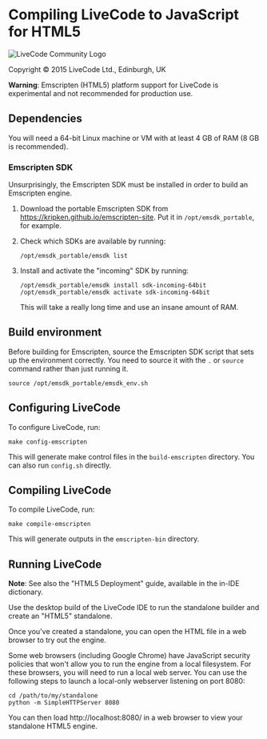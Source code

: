 # Compiling LiveCode to JavaScript for HTML5

![LiveCode Community Logo](http://livecode.com/wp-content/uploads/2015/02/livecode-logo.png)

Copyright © 2015 LiveCode Ltd., Edinburgh, UK

**Warning**: Emscripten (HTML5) platform support for LiveCode is experimental and not recommended for production use.

## Dependencies

You will need a 64-bit Linux machine or VM with at least 4 GB of RAM
(8 GB is recommended).

### Emscripten SDK

Unsurprisingly, the Emscripten SDK must be installed in order to build
an Emscripten engine.

1. Download the portable Emscripten SDK from <https://kripken.github.io/emscripten-site>.  Put it in `/opt/emsdk_portable`, for example.

2. Check which SDKs are available by running:

       /opt/emsdk_portable/emsdk list

3. Install and activate the "incoming" SDK by running:

       /opt/emsdk_portable/emsdk install sdk-incoming-64bit
       /opt/emsdk_portable/emsdk activate sdk-incoming-64bit

   This will take a really long time and use an insane amount of RAM.

## Build environment

Before building for Emscripten, source the Emscripten SDK script that sets up the environment correctly.  You need to source it with the `.` or `source` command rather than just running it.

    source /opt/emsdk_portable/emsdk_env.sh

## Configuring LiveCode

To configure LiveCode, run:

    make config-emscripten

This will generate make control files in the `build-emscripten` directory.  You can also run `config.sh` directly.

## Compiling LiveCode

To compile LiveCode, run:

    make compile-emscripten

This will generate outputs in the `emscripten-bin` directory.

## Running LiveCode

**Note**: See also the "HTML5 Deployment" guide, available in the in-IDE dictionary.

Use the desktop build of the LiveCode IDE to run the standalone builder and create an "HTML5" standalone.

Once you've created a standalone, you can open the HTML file in a web browser to try out the engine.

Some web browsers (including Google Chrome) have JavaScript security policies that won't allow you to run the engine from a local filesystem.  For these browsers, you will need to run a local web server.  You can use the following steps to launch a local-only webserver listening on port 8080:

    cd /path/to/my/standalone
    python -m SimpleHTTPServer 8080

You can then load http://localhost:8080/ in a web browser to view your standalone HTML5 engine.

